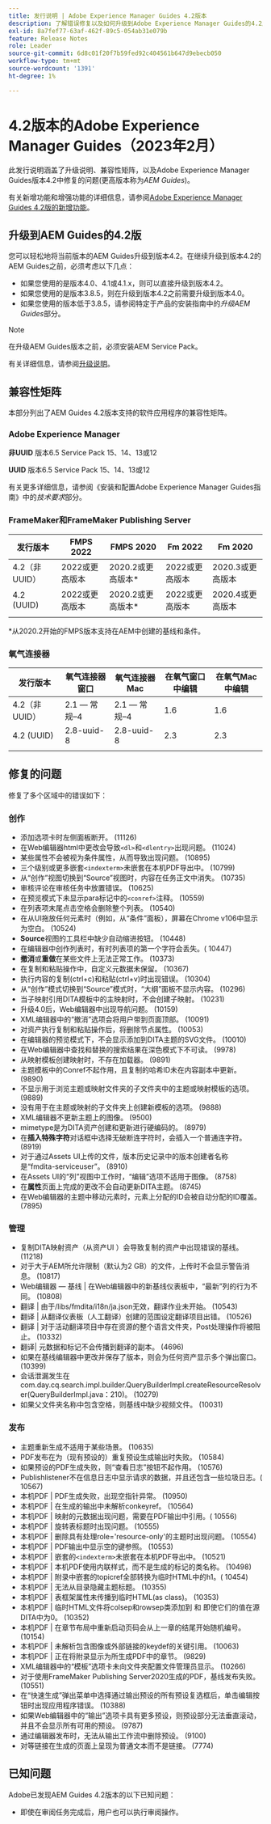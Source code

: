```yaml
---
title: 发行说明 | Adobe Experience Manager Guides 4.2版本
description: 了解错误修复以及如何升级到Adobe Experience Manager Guides的4.2版本
exl-id: 8a7fef77-63af-462f-89c5-054ab31e079b
feature: Release Notes
role: Leader
source-git-commit: 6d8c01f20f7b59fed92c404561b647d9ebecb050
workflow-type: tm+mt
source-wordcount: '1391'
ht-degree: 1%

---
```


# 4.2版本的Adobe Experience Manager Guides（2023年2月）

此发行说明涵盖了升级说明、兼容性矩阵，以及Adobe Experience Manager Guides版本4.2中修复的问题(更高版本称为&#x200B;*AEM Guides*)。

有关新增功能和增强功能的详细信息，请参阅[Adobe Experience Manager Guides 4.2版的新增功能](whats-new-4-2-release.md)。

## 升级到AEM Guides的4.2版

您可以轻松地将当前版本的AEM Guides升级到版本4.2。在继续升级到版本4.2的AEM Guides之前，必须考虑以下几点：
* 如果您使用的是版本4.0、4.1或4.1.x，则可以直接升级到版本4.2。
* 如果您使用的是版本3.8.5，则在升级到版本4.2之前需要升级到版本4.0。
* 如果您使用的版本低于3.8.5，请参阅特定于产品的安装指南中的&#x200B;*升级AEM Guides*&#x200B;部分。

>[!NOTE]
>
>在升级AEM Guides版本之前，必须安装AEM Service Pack。

有关详细信息，请参阅[升级说明](assets/Adobe-Experience-Manager-Guides-Upgrade-Instructions-EN.pdf)。

## 兼容性矩阵

本部分列出了AEM Guides 4.2版本支持的软件应用程序的兼容性矩阵。

### Adobe Experience Manager

**非UUID**
版本6.5 Service Pack 15、14、13或12

**UUID**
版本6.5 Service Pack 15、14、13或12

有关更多详细信息，请参阅《安装和配置Adobe Experience Manager Guides指南》中的&#x200B;*技术要求*&#x200B;部分。

### FrameMaker和FrameMaker Publishing Server

| 发行版本 | FMPS 2022 | FMPS 2020 | Fm 2022 | Fm 2020 |
| --- | --- | --- | --- | --- |
| 4.2（非UUID） | 2022或更高版本 | 2020.2或更高版本* | 2022或更高版本 | 2020.3或更高版本 |
| 4.2 (UUID) | 2022或更高版本 | 2020.2或更高版本* | 2022或更高版本 | 2020.4或更高版本 |
| | | | |

*从2020.2开始的FMPS版本支持在AEM中创建的基线和条件。

### 氧气连接器

| 发行版本 | 氧气连接器窗口 | 氧气连接器Mac | 在氧气窗口中编辑 | 在氧气Mac中编辑 |
| --- | --- | --- |--- |--- |
| 4.2（非UUID） | 2.1 — 常规–4 | 2.1 — 常规–4 | 1.6 | 1.6 |
| 4.2 (UUID) | 2.8-uuid-8 | 2.8-uuid-8 | 2.3 | 2.3 |
|  |  |   |

## 修复的问题

修复了多个区域中的错误如下：

### 创作

* 添加选项卡时左侧面板断开。 (11126)
* 在Web编辑器html中更改会导致`<dl>`和`<dlentry>`出现问题。 (11024)
* 某些属性不会被视为条件属性，从而导致出现问题。 (10895)
* 三个级别或更多嵌套`<indexterm>`未嵌套在本机PDF导出中。 (10799)
* 从“创作”视图切换到“Source”视图时，内容在任务正文中消失。 (10735)
* 审核评论在审核任务中放置错误。 (10625)
* 在预览模式下未显示para标记中的`<conref>`注释。 (10559)
* 在列表项末尾点击空格会删除整个列表。 (10540)
* 在从UI拖放任何元素时（例如，从“条件”面板），屏幕在Chrome v106中显示为空白。 (10524)
* **Source**&#x200B;视图的工具栏中缺少自动缩进按钮。 (10448)
* 在编辑器中创作列表时，有时列表项的第一个字符会丢失。( 10447)
* **撤消**&#x200B;或&#x200B;**重做**&#x200B;在某些文件上无法正常工作。 (10373)
* 在复制和粘贴操作中，自定义元数据未保留。 (10367)
* 执行内容的复制(ctrl+c)和粘贴(ctrl+v)时出现错误。 (10304)
* 从“创作”模式切换到“Source”模式时，“大纲”面板不显示内容。 (10296)
* 当子映射引用DITA模板中的主映射时，不会创建子映射。 (10231)
* 升级4.0后，Web编辑器中出现导航问题。 (10159)
* XML编辑器中的“撤消”选项会将用户带到页面顶部。 (10091)
* 对资产执行复制和粘贴操作后，将删除节点属性。 (10053)
* 在编辑器的预览模式下，不会显示添加到DITA主题的SVG文件。 (10010)
* 在Web编辑器中查找和替换的搜索结果在深色模式下不可读。 (9978)
* 从映射模板创建映射时，不存在加载器。 (9891)
* 主题模板中的Conref不起作用，且复制的哈希ID未在内容副本中更新。 (9890)
* 不显示用于浏览主题或映射文件夹的子文件夹中的主题或映射模板的选项。 (9889)
* 没有用于在主题或映射的子文件夹上创建新模板的选项。 (9888)
* XML编辑器不更新主题上的图像。 (9500)
* mimetype是为DITA资产创建和更新进行硬编码的。 (8979)
* 在&#x200B;**插入特殊字符**&#x200B;对话框中选择无破断连字符时，会插入一个普通连字符。 (8919)
* 对于通过Assets UI上传的文件，版本历史记录中的版本创建者名称是“fmdita-serviceuser”。 (8910)
* 在Assets UI的“列”视图中工作时，“编辑”选项不适用于图像。 (8758)
* 在&#x200B;**属性**&#x200B;页面上完成的更改不会自动更新DITA主题。 (8745)
* 在Web编辑器的主题中移动元素时，元素上分配的ID会被自动分配的ID覆盖。 (7895)

### 管理

* 复制DITA映射资产（从资产UI ）会导致复制的资产中出现错误的基线。 (11218)
* 对于大于AEM所允许限制（默认为2 GB）的文件，上传时不会显示警告消息。 (10817)
* Web编辑器 — 基线 | 在Web编辑器中的新基线仪表板中，“最新”列的行为不同。 (10808)
* 翻译 | 由于/libs/fmdita/i18n/ja.json无效，翻译作业未开始。 (10543)
* 翻译 | 从翻译仪表板（人工翻译）创建的范围设定翻译项目出错。 (10526)
* 翻译 | 对于活动翻译项目中存在资源的整个语言文件夹，Post处理操作将被阻止。 (10332)
* 翻译| 元数据和标记不会传播到翻译的副本。 (4696)
* 如果在基线编辑器中更改并保存了版本，则会为任何资产显示多个弹出窗口。 (10399)
* 会话泄漏发生在com.day.cq.search.impl.builder.QueryBuilderImpl.createResourceResolver(QueryBuilderImpl.java：210)。 (10279)
* 如果父文件夹名称中包含空格，则基线中缺少视频文件。 (10031)

### 发布

* 主题重新生成不适用于某些场景。 (10635)
* PDF发布在为（现有预设的）重复预设生成输出时失败。 (10584)
* 如果预设的PDF生成失败，则“查看日志”按钮不起作用。 (10576)
* Publishlistener不在信息日志中显示请求的数据，并且还包含一些垃圾日志。( 10567)
* 本机PDF | PDF生成失败，出现空指针异常。 (10950)
* 本机PDF | 在生成的输出中未解析conkeyref。 (10564)
* 本机PDF | 映射的元数据出现问题，需要在PDF输出中引用。( 10556)
* 本机PDF | 旋转表标题时出现问题。 (10555)
* 本机PDF | 删除具有处理role=&#39;resource-only&#39;的主题时出现问题。 (10554)
* 本机PDF | PDF输出中显示空的键参照。 (10553)
* 本机PDF | 嵌套的`<indexterm>`未嵌套在本机PDF导出中。 (10521)
* 本机PDF | 本机PDF使用内联样式，而不是生成的标记的类名称。 (10498)
* 本机PDF | 附录中嵌套的topicref全部转换为临时HTML中的h1。( 10454)
* 本机PDF | 无法从目录隐藏主题标题。 (10355)
* 本机PDF | 表框架属性未传播到临时HTML(as class)。 (10353)
* 本机PDF | 临时HTML文件将colsep和rowsep类添加到 <td> 和 <th> 即使它们的值在源DITA中为0。 (10352)
* 本机PDF | 在章节布局中重新启动页码会从上一章的结尾开始随机编号。 (10154)
* 本机PDF | 未解析包含图像或外部链接的keydef的关键引用。 (10063)
* 本机PDF | 正在将附录显示为所生成PDF中的章节。 (9829)
* XML编辑器中的“模板”选项卡未向文件夹配置文件管理员显示。 (10266)
* 对于使用FrameMaker Publishing Server2020生成的PDF，基线发布失败。 (10551)
* 在“快速生成”弹出菜单中选择通过输出预设的所有预设复选框后，单击编辑按钮时出现应用程序错误。 (10388)
* 如果Web编辑器中的“输出”选项卡具有更多预设，则预设部分无法垂直滚动，并且不会显示所有可用的预设。 (9787)
* 通过编辑器发布时，无法从输出工作流中删除预设。 (9100)
* 对等链接在生成的页面上呈现为普通文本而不是链接。 (7774)

## 已知问题

Adobe已发现AEM Guides 4.2版本的以下已知问题：

* 即使在审阅任务完成后，用户也可以执行审阅操作。

